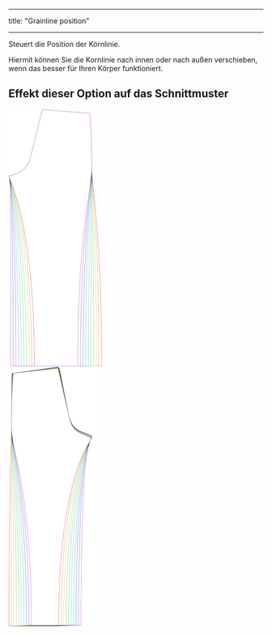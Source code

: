 - - -
title: "Grainline position"
- - -

Steuert die Position der Körnlinie.

Hiermit können Sie die Kornlinie nach innen oder nach außen verschieben, wenn das besser für Ihren Körper funktioniert.

## Effekt dieser Option auf das Schnittmuster

![Dieses Bild zeigt den Effekt dieser Option, indem es mehrere Varianten überlagert, die einen anderen Wert für diese Option haben](titan_grainlineposition_sample.svg "Effect of this option on the pattern")
